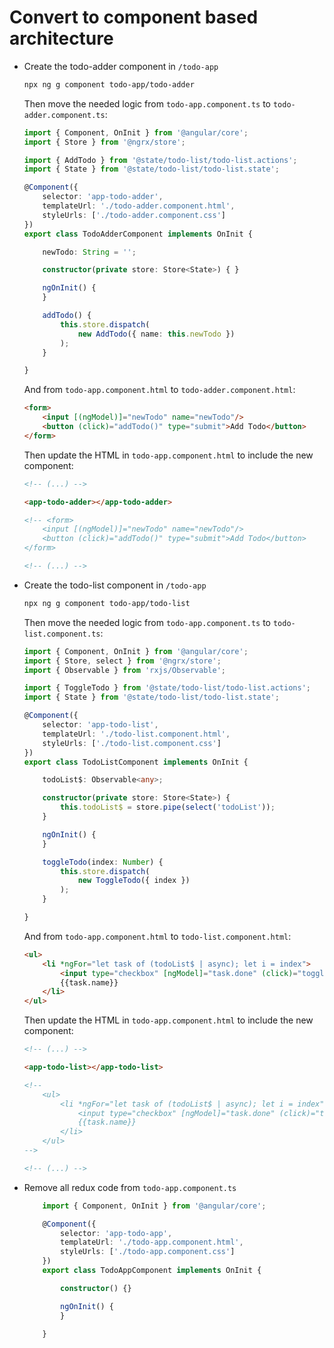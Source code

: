 # Convert to component based architecture

- Create the todo-adder component in `/todo-app`

    ```bash
    npx ng g component todo-app/todo-adder
    ```

    Then move the needed logic from `todo-app.component.ts` to `todo-adder.component.ts`:

    ```typescript
    import { Component, OnInit } from '@angular/core';                  // add
    import { Store } from '@ngrx/store';                                // add

    import { AddTodo } from '@state/todo-list/todo-list.actions';       // add
    import { State } from '@state/todo-list/todo-list.state';           // add

    @Component({
        selector: 'app-todo-adder',
        templateUrl: './todo-adder.component.html',
        styleUrls: ['./todo-adder.component.css']
    })
    export class TodoAdderComponent implements OnInit {

        newTodo: String = '';

        constructor(private store: Store<State>) { }                    // add

        ngOnInit() {
        }

        addTodo() {
            this.store.dispatch(                                        // add
                new AddTodo({ name: this.newTodo })                     // add
            );                                                          // add
        }

    }
    ```

    And from `todo-app.component.html` to `todo-adder.component.html`:

    ```html
    <form>
        <input [(ngModel)]="newTodo" name="newTodo"/>
        <button (click)="addTodo()" type="submit">Add Todo</button>
    </form>
    ```

    Then update the HTML in `todo-app.component.html` to include the new component:

    ```html
    <!-- (...) -->

    <app-todo-adder></app-todo-adder>                                   <!-- add -->

    <!-- <form>                                                         // delete
        <input [(ngModel)]="newTodo" name="newTodo"/>                   // delete
        <button (click)="addTodo()" type="submit">Add Todo</button>     // delete
    </form>                                                             // delete -->

    <!-- (...) -->
    ```

- Create the todo-list component in `/todo-app`

    ```bash
    npx ng g component todo-app/todo-list
    ```

    Then move the needed logic from `todo-app.component.ts` to `todo-list.component.ts`:

    ```typescript
    import { Component, OnInit } from '@angular/core';
    import { Store, select } from '@ngrx/store';                        // add
    import { Observable } from 'rxjs/Observable';                       // add

    import { ToggleTodo } from '@state/todo-list/todo-list.actions';    // add
    import { State } from '@state/todo-list/todo-list.state';           // add

    @Component({
        selector: 'app-todo-list',
        templateUrl: './todo-list.component.html',
        styleUrls: ['./todo-list.component.css']
    })
    export class TodoListComponent implements OnInit {

        todoList$: Observable<any>;                                         // add

        constructor(private store: Store<State>) {                          // add
            this.todoList$ = store.pipe(select('todoList'));                // add
        }                                                                   // add

        ngOnInit() {
        }

        toggleTodo(index: Number) {                                         // add
            this.store.dispatch(                                            // add
                new ToggleTodo({ index })                                   // add
            );                                                              // add
        }                                                                   // add

    }

    ```

    And from `todo-app.component.html` to `todo-list.component.html`:

    ```html
    <ul>
        <li *ngFor="let task of (todoList$ | async); let i = index">
            <input type="checkbox" [ngModel]="task.done" (click)="toggleTodo(i)"/>
            {{task.name}}
        </li>
    </ul>
    ```

    Then update the HTML in `todo-app.component.html` to include the new component:

    ```html
    <!-- (...) -->

    <app-todo-list></app-todo-list>                                                         <!-- add -->

    <!-- 
        <ul>                                                                                // delete
            <li *ngFor="let task of (todoList$ | async); let i = index">                    // delete
                <input type="checkbox" [ngModel]="task.done" (click)="toggleTodo(i)"/>      // delete
                {{task.name}}                                                               // delete
            </li>                                                                           // delete
        </ul>                                                                               // delete
    -->

    <!-- (...) -->
    ```

- Remove all redux code from `todo-app.component.ts`

    ```typescript
        import { Component, OnInit } from '@angular/core';

        @Component({
            selector: 'app-todo-app',
            templateUrl: './todo-app.component.html',
            styleUrls: ['./todo-app.component.css']
        })
        export class TodoAppComponent implements OnInit {

            constructor() {}

            ngOnInit() {
            }

        }
    ```